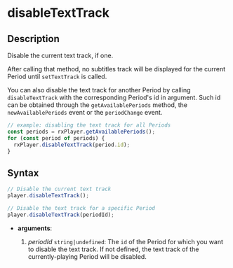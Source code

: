 # disableTextTrack

## Description

Disable the current text track, if one.

After calling that method, no subtitles track will be displayed for the current Period
until `setTextTrack` is called.

You can also disable the text track for another Period by calling `disableTextTrack` with
the corresponding Period's id in argument. Such id can be obtained through the
`getAvailablePeriods` method, the `newAvailablePeriods` event or the `periodChange` event.

```js
// example: disabling the text track for all Periods
const periods = rxPlayer.getAvailablePeriods();
for (const period of periods) {
  rxPlayer.disableTextTrack(period.id);
}
```

## Syntax

```js
// Disable the current text track
player.disableTextTrack();

// Disable the text track for a specific Period
player.disableTextTrack(periodId);
```

- **arguments**:

  1.  _periodId_ `string|undefined`: The `id` of the Period for which you want to disable
      the text track. If not defined, the text track of the currently-playing Period will
      be disabled.
